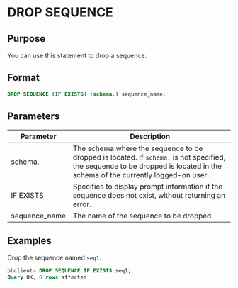 # DROP SEQUENCE

## Purpose

You can use this statement to drop a sequence.

## Format

```sql
DROP SEQUENCE [IF EXISTS] [schema.] sequence_name;
```

## Parameters

| Parameter | Description |
|---------------|-----------------------------------------------------------|
| schema. | The schema where the sequence to be dropped is located. If `schema.` is not specified, the sequence to be dropped is located in the schema of the currently logged-on user.  |
| IF EXISTS | Specifies to display prompt information if the sequence does not exist, without returning an error.  |
| sequence_name | The name of the sequence to be dropped.  |

## Examples

Drop the sequence named `seq1`.

```sql
obclient> DROP SEQUENCE IF EXISTS seq1;
Query OK, 0 rows affected
```
